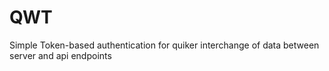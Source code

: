 # QWT
Simple Token-based authentication for quiker interchange of data between server and api endpoints
